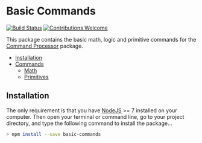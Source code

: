 # Basic Commands

[![Build Status](https://travis-ci.com/c-butcher/command-processor.svg?branch=master)](https://travis-ci.com/c-butcher/basic-commands)
[![Contributions Welcome](https://img.shields.io/badge/contributions-welcome-brightgreen.svg?style=flat)](https://travis-ci.com/c-butcher/basic-commands)

This package contains the basic math, logic and primitive commands for the [Command Processor](https://github.com/c-butcher/command-processor) package.

- [Installation](#installation)
- [Commands]()
  - [Math](docs/math.md)
  - [Primitives](docs/primitives.md)

## Installation
The only requirement is that you have [NodeJS](https://nodejs.org/en/) >= 7 installed on your
computer. Then open your terminal or command line, go to your project directory, and type the
following command to install the package...

```bash
> npm install --save basic-commands
```
